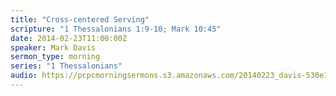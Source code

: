 ```yaml
---
title: "Cross-centered Serving"
scripture: "1 Thessalonians 1:9-10; Mark 10:45"
date: 2014-02-23T11:00:00Z
speaker: Mark Davis
sermon_type: morning
series: "1 Thessalonians"
audio: https://pcpcmorningsermons.s3.amazonaws.com/20140223_davis-530e1c641d53a.mp3 
---
```



